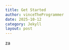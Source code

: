 ```yaml
---
title: Get Started
author: vinceTheProgrammer
date: 2025-10-12
category: Jekyll
layout: post
---
```


za
